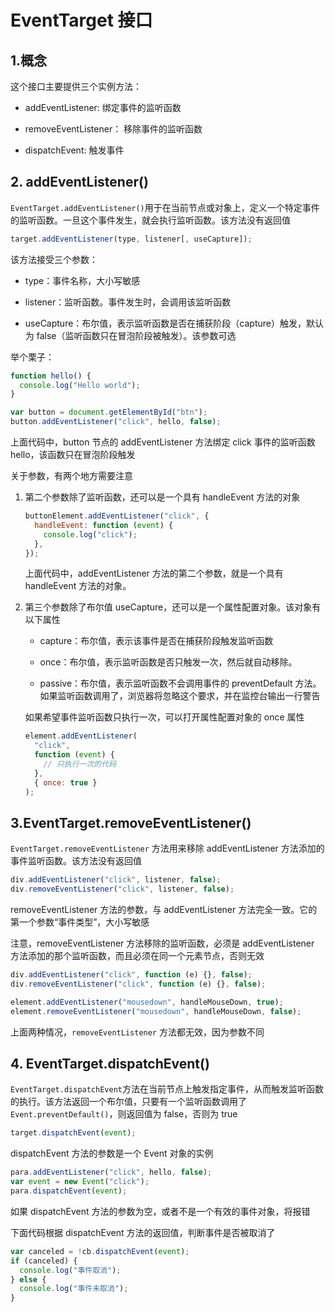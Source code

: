 # EventTarget 接口

## 1.概念

这个接口主要提供三个实例方法：

- addEventListener: 绑定事件的监听函数

- removeEventListener： 移除事件的监听函数

- dispatchEvent: 触发事件

## 2. addEventListener()

`EventTarget.addEventListener()`用于在当前节点或对象上，定义一个特定事件的监听函数。一旦这个事件发生，就会执行监听函数。该方法没有返回值

```js
target.addEventListener(type, listener[, useCapture]);
```

该方法接受三个参数：

- type：事件名称，大小写敏感

- listener：监听函数。事件发生时，会调用该监听函数

- useCapture：布尔值，表示监听函数是否在捕获阶段（capture）触发，默认为 false（监听函数只在冒泡阶段被触发）。该参数可选

举个栗子：

```js
function hello() {
  console.log("Hello world");
}

var button = document.getElementById("btn");
button.addEventListener("click", hello, false);
```

上面代码中，button 节点的 addEventListener 方法绑定 click 事件的监听函数 hello，该函数只在冒泡阶段触发

关于参数，有两个地方需要注意

1. 第二个参数除了监听函数，还可以是一个具有 handleEvent 方法的对象

   ```js
   buttonElement.addEventListener("click", {
     handleEvent: function (event) {
       console.log("click");
     },
   });
   ```

   上面代码中，addEventListener 方法的第二个参数，就是一个具有 handleEvent 方法的对象。

2. 第三个参数除了布尔值 useCapture，还可以是一个属性配置对象。该对象有以下属性

   - capture：布尔值，表示该事件是否在捕获阶段触发监听函数

   - once：布尔值，表示监听函数是否只触发一次，然后就自动移除。

   - passive：布尔值，表示监听函数不会调用事件的 preventDefault 方法。如果监听函数调用了，浏览器将忽略这个要求，并在监控台输出一行警告

   如果希望事件监听函数只执行一次，可以打开属性配置对象的 once 属性

   ```js
   element.addEventListener(
     "click",
     function (event) {
       // 只执行一次的代码
     },
     { once: true }
   );
   ```

## 3.EventTarget.removeEventListener()

`EventTarget.removeEventListener` 方法用来移除 addEventListener 方法添加的事件监听函数。该方法没有返回值

```js
div.addEventListener("click", listener, false);
div.removeEventListener("click", listener, false);
```

removeEventListener 方法的参数，与 addEventListener 方法完全一致。它的第一个参数“事件类型”，大小写敏感

注意，removeEventListener 方法移除的监听函数，必须是 addEventListener 方法添加的那个监听函数，而且必须在同一个元素节点，否则无效

```js
div.addEventListener("click", function (e) {}, false);
div.removeEventListener("click", function (e) {}, false);
```

```js
element.addEventListener("mousedown", handleMouseDown, true);
element.removeEventListener("mousedown", handleMouseDown, false);
```

上面两种情况，`removeEventListener` 方法都无效，因为参数不同

## 4. EventTarget.dispatchEvent()

`EventTarget.dispatchEvent`方法在当前节点上触发指定事件，从而触发监听函数的执行。该方法返回一个布尔值，只要有一个监听函数调用了`Event.preventDefault()`，则返回值为 false，否则为 true

```js
target.dispatchEvent(event);
```

dispatchEvent 方法的参数是一个 Event 对象的实例

```js
para.addEventListener("click", hello, false);
var event = new Event("click");
para.dispatchEvent(event);
```

如果 dispatchEvent 方法的参数为空，或者不是一个有效的事件对象，将报错

下面代码根据 dispatchEvent 方法的返回值，判断事件是否被取消了

```js
var canceled = !cb.dispatchEvent(event);
if (canceled) {
  console.log("事件取消");
} else {
  console.log("事件未取消");
}
```
